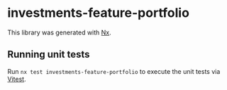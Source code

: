 # investments-feature-portfolio

This library was generated with [Nx](https://nx.dev).

## Running unit tests

Run `nx test investments-feature-portfolio` to execute the unit tests via [Vitest](https://vitest.dev/).
